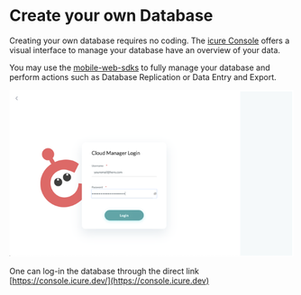 # Create your own Database

Creating your own database requires no coding. The [icure Console](https://console.icure.dev) offers a visual interface to manage your database have an overview of your data.&#x20;

You may use the [mobile-web-sdks](../../icure-data-stack/mobile-web-sdks/ "mention") to fully manage your database and perform actions such as Database Replication or Data Entry and Export.&#x20;

![](<../../.gitbook/assets/image (35).png>)

One can log-in the database through the direct link [https://console.icure.dev/](https://console.icure.dev)





####

####
